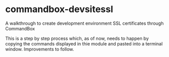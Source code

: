 # commandbox-devsitessl
A walkthrough to create development environment SSL certificates through CommandBox

This is a step by step process which, as of now, needs to happen by copying the commands displayed in thie module and pasted into a terminal window. Improvements to follow. 
